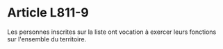 # Article L811-9

Les personnes inscrites sur la liste ont vocation à exercer leurs fonctions sur l'ensemble du territoire.